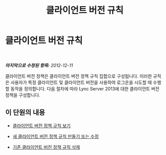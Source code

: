 ﻿---
title: 클라이언트 버전 규칙
TOCTitle: 클라이언트 버전 규칙
ms:assetid: 8ed9d704-7bdd-41b3-89c6-daca8aa640b4
ms:mtpsurl: https://technet.microsoft.com/ko-kr/library/JJ898481(v=OCS.15)
ms:contentKeyID: 52056890
ms.date: 08/10/2015
mtps_version: v=OCS.15
ms.translationtype: HT
---

# 클라이언트 버전 규칙

 

_**마지막으로 수정된 항목:** 2012-12-11_

클라이언트 버전 정책은 클라이언트 버전 정책 규칙 집합으로 구성됩니다. 이러한 규칙은 사용자가 특정 클라이언트 및 클라이언트 버전을 사용하여 로그온을 시도할 때 수행할 동작을 정의합니다. 다음 절차에 따라 Lync Server 2013에 대한 클라이언트 버전 정책을 구성합니다.

## 이 단원의 내용

  - [클라이언트 버전 정책 규칙 보기](lync-server-2013-view-client-version-policy-rules.md)

  - [새 클라이언트 버전 정책 규칙 만들기 또는 수정](lync-server-2013-create-or-modify-a-new-client-version-policy-rule.md)

  - [기존 클라이언트 버전 정책 규칙 삭제](lync-server-2013-delete-an-existing-client-version-policy-rule.md)

